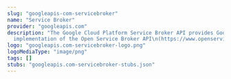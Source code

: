 ```yaml
---
slug: "googleapis-com-servicebroker"
name: "Service Broker"
provider: "googleapis.com"
description: "The Google Cloud Platform Service Broker API provides Google hosted\n\
  implementation of the Open Service Broker API\n(https://www.openservicebrokerapi.org/).\n"
logo: "googleapis.com-servicebroker-logo.png"
logoMediaType: "image/png"
tags: []
stubs: "googleapis.com-servicebroker-stubs.json"
---
```

